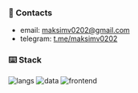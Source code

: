 ### :speech_balloon: Contacts 
* email: maksimv0202@gmail.com
* telegram: [t.me/maksimv0202](https://t.me/maksimv0202)
### :keyboard: Stack 
![langs](https://github.com/maksimv0202/maksimv0202/assets/74803544/e2ef8c07-550b-44f7-bdfc-b27f9c5aaeaf)
![data](https://github.com/maksimv0202/maksimv0202/assets/74803544/ca0b9594-5a9b-442e-896e-f431d592b344)
![frontend](https://github.com/maksimv0202/maksimv0202/assets/74803544/4138ced2-b23f-46ca-99e3-971ba8fce10b)
